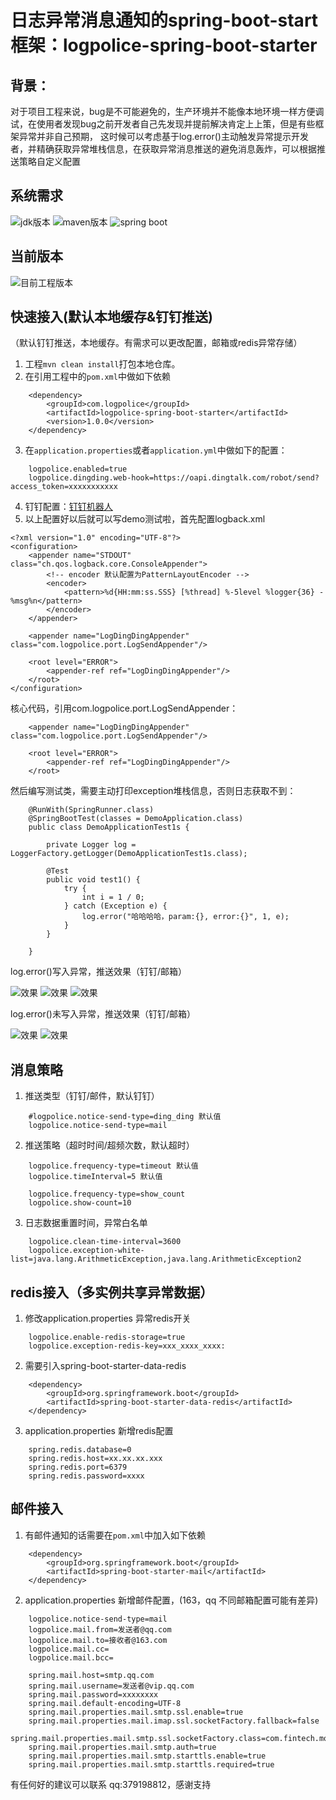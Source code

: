 # 日志异常消息通知的spring-boot-start框架：logpolice-spring-boot-starter


## 背景：

对于项目工程来说，bug是不可能避免的，生产环境并不能像本地环境一样方便调试，在使用者发现bug之前开发者自己先发现并提前解决肯定上上策，但是有些框架异常并非自己预期，
这时候可以考虑基于log.error()主动触发异常提示开发者，并精确获取异常堆栈信息，在获取异常消息推送的避免消息轰炸，可以根据推送策略自定义配置



## 系统需求

![jdk版本](https://img.shields.io/badge/java-1.8%2B-red.svg?style=for-the-badge&logo=appveyor)
![maven版本](https://img.shields.io/badge/maven-3.2.5%2B-red.svg?style=for-the-badge&logo=appveyor)
![spring boot](https://img.shields.io/badge/spring%20boot-2.0.3.RELEASE%2B-red.svg?style=for-the-badge&logo=appveyor)

## 当前版本

![目前工程版本](https://img.shields.io/badge/version-1.0.0-green.svg?style=for-the-badge&logo=appveyor)


## 快速接入(默认本地缓存&钉钉推送)
（默认钉钉推送，本地缓存。有需求可以更改配置，邮箱或redis异常存储）
1. 工程``mvn clean install``打包本地仓库。
2. 在引用工程中的``pom.xml``中做如下依赖
```
    <dependency>
        <groupId>com.logpolice</groupId>
        <artifactId>logpolice-spring-boot-starter</artifactId>
        <version>1.0.0</version>
    </dependency>

```
3. 在``application.properties``或者``application.yml``中做如下的配置：
```
    logpolice.enabled=true
    logpolice.dingding.web-hook=https://oapi.dingtalk.com/robot/send?access_token=xxxxxxxxxxx

```
4. 钉钉配置：[钉钉机器人](https://open-doc.dingtalk.com/microapp/serverapi2/krgddi "自定义机器人")
5. 以上配置好以后就可以写demo测试啦，首先配置logback.xml
```
<?xml version="1.0" encoding="UTF-8"?>
<configuration>
    <appender name="STDOUT" class="ch.qos.logback.core.ConsoleAppender">
        <!-- encoder 默认配置为PatternLayoutEncoder -->
        <encoder>
            <pattern>%d{HH:mm:ss.SSS} [%thread] %-5level %logger{36} - %msg%n</pattern>
        </encoder>
    </appender>

    <appender name="LogDingDingAppender" class="com.logpolice.port.LogSendAppender"/>

    <root level="ERROR">
        <appender-ref ref="LogDingDingAppender"/>
    </root>
</configuration>
```
核心代码，引用com.logpolice.port.LogSendAppender：
```
    <appender name="LogDingDingAppender" class="com.logpolice.port.LogSendAppender"/>

    <root level="ERROR">
        <appender-ref ref="LogDingDingAppender"/>
    </root>
```
然后编写测试类，需要主动打印exception堆栈信息，否则日志获取不到：
```
    @RunWith(SpringRunner.class)
    @SpringBootTest(classes = DemoApplication.class)
    public class DemoApplicationTest1s {
    
        private Logger log = LoggerFactory.getLogger(DemoApplicationTest1s.class);
    
        @Test
        public void test1() {
            try {
                int i = 1 / 0;
            } catch (Exception e) {
                log.error("哈哈哈哈，param:{}, error:{}", 1, e);
            }
        }
    
    }
```
log.error()写入异常，推送效果（钉钉/邮箱）

![效果](/src/main/resources/微信截图_20190916162148.png)
![效果](/src/main/resources/微信截图_20190916162204.png)
![效果](/src/main/resources/微信截图_20190916194724.png)

log.error()未写入异常，推送效果（钉钉/邮箱）

![效果](/src/main/resources/微信截图_20190916163218.png)
![效果](/src/main/resources/微信截图_20190916194628.png)


## 消息策略
1. 推送类型（钉钉/邮件，默认钉钉）
```
    #logpolice.notice-send-type=ding_ding 默认值
    logpolice.notice-send-type=mail
```

2. 推送策略（超时时间/超频次数，默认超时）
```
    logpolice.frequency-type=timeout 默认值
    logpolice.timeInterval=5 默认值
```
```
    logpolice.frequency-type=show_count
    logpolice.show-count=10
```

3. 日志数据重置时间，异常白名单
```
    logpolice.clean-time-interval=3600
    logpolice.exception-white-list=java.lang.ArithmeticException,java.lang.ArithmeticException2
```


## redis接入（多实例共享异常数据）
1. 修改application.properties 异常redis开关
```
    logpolice.enable-redis-storage=true
    logpolice.exception-redis-key=xxx_xxxx_xxxx:
```
2. 需要引入spring-boot-starter-data-redis
```
    <dependency>
        <groupId>org.springframework.boot</groupId>
        <artifactId>spring-boot-starter-data-redis</artifactId>
    </dependency>
```
3. application.properties 新增redis配置
 ```
     spring.redis.database=0
     spring.redis.host=xx.xx.xx.xxx
     spring.redis.port=6379
     spring.redis.password=xxxx
 ```


## 邮件接入
1. 有邮件通知的话需要在``pom.xml``中加入如下依赖
```
    <dependency>
        <groupId>org.springframework.boot</groupId>
        <artifactId>spring-boot-starter-mail</artifactId>
    </dependency>
```
2. application.properties 新增邮件配置，(163，qq 不同邮箱配置可能有差异)
```
    logpolice.notice-send-type=mail
    logpolice.mail.from=发送者@qq.com
    logpolice.mail.to=接收者@163.com
    logpolice.mail.cc=
    logpolice.mail.bcc=
    
    spring.mail.host=smtp.qq.com
    spring.mail.username=发送者@vip.qq.com
    spring.mail.password=xxxxxxxx
    spring.mail.default-encoding=UTF-8
    spring.mail.properties.mail.smtp.ssl.enable=true
    spring.mail.properties.mail.imap.ssl.socketFactory.fallback=false
    spring.mail.properties.mail.smtp.ssl.socketFactory.class=com.fintech.modules.base.util.mail.MailSSLSocketFactory
    spring.mail.properties.mail.smtp.auth=true
    spring.mail.properties.mail.smtp.starttls.enable=true
    spring.mail.properties.mail.smtp.starttls.required=true
```

有任何好的建议可以联系 qq:379198812，感谢支持